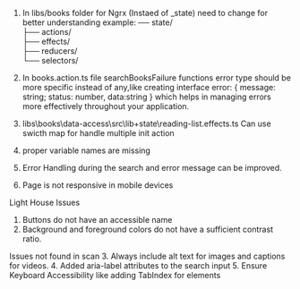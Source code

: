 1. In libs/books folder for Ngrx (Instaed of _state) need to change for better understanding 
example: ── state/          
                ├── actions/    
                ├── effects/    
                ├── reducers/   
                └── selectors/
2. In books.action.ts file 
searchBooksFailure functions error type should be more specific instead of any,like creating interface error: { message: string; status: number, data:string }
  which helps in managing errors more effectively throughout your application.

3. libs\books\data-access\src\lib\+state\reading-list.effects.ts
  Can use swicth map for handle multiple init action
4. proper variable names are missing
5. Error Handling during the search and error message can be improved.
6. Page is not responsive in mobile devices


Light House Issues

1. Buttons do not have an accessible name
2. Background and foreground colors do not have a sufficient contrast ratio.

Issues not found in scan
3. Always include alt text for images and captions for videos.
4. Added aria-label attributes to the search input
5. Ensure Keyboard Accessibility like adding TabIndex for elements